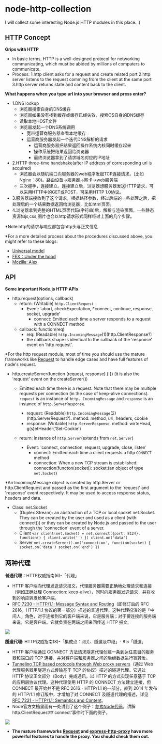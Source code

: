# node-http-collection
I will collect some interesting Node.js HTTP modules in this place. :)


## HTTP Concept
**Grips with HTTP**
- In basic terms, HTTP is a well-designed protocol for networking communicating, which must be abided by millions of computers to communicate. 
- Process: 1.http client asks for a request and create related port 2.http server listens to the request comming from the client at the same port 3.http server returns state and content back to the client.

**What happens when you type url into your browser and press enter?**
- 1.DNS lookup
	- 浏览器搜索自身的DNS缓存
	- 浏览器如果没有找到缓存或缓存已经失效，搜索OS自身的DNS缓存
	- 读取本地HOST文件
	- 浏览器发起一个DNS系统调用
		- 宽带运营商服务器查看本地缓存
		- 运营商服务器发起一个迭代DNS解析的请求
			- 运营商服务器把结果返回操作系统内核同时缓存起来
			- 操作系统把结果返回给浏览器
			- 最终浏览器拿到了请求域名对应的IP地址
- 2.HTTP three-time handshake(after IP address of corresponding url is acquired)
	- 浏览器会以随机端口向服务器的web程序发起TCP连接请求。(比如Nginx：80)。路由设备->服务器->网卡->web服务端
	- 三次握手，连接建立。连接建立后，浏览器想服务器发送HTTP请求，可以采用HTTP中的GET或POST，可采用HTTP 1.0协议。
- 3.服务器端接收到了这个请求，根据路径参数，经过后端的一些处理之后，把处理后的一个结果数据返回给浏览器，比如html页面。
- 4.浏览器拿到完整的HTML页面代码(字符串)后，解析与渲染页面。一些静态资源如js,css,图片也会以http请求形式同样经过上面的几个步骤。

*Note:http的请求与响应都包含http头与正文信息

*For a more detailed process about the procedures discussed above, you might refer to these blogs:
- [Universal model](https://my.oschina.net/xianggao/blog/667621)
- [FEX：Under the hood](http://fex.baidu.com/blog/2014/05/what-happen/)
- [Mozilla: Alex](https://github.com/alex/what-happens-when)

## API
**Some important Node.js HTTP APIs**

- http.request(options, callback)
	- return: (Writable) `http.ClientRequest`
		- Event: 'abort, checkExpectation, *connect, continue, response, socket, upgrade'
			- connect: Emitted each time a server responds to a request with a CONNECT method
	- callback: function(req)
		- req: (Readable) `http.IncomingMessage`(1)(http.ClientResponse?)
		- the callback shape is identical to the callback of the 'response' event on 'http.request'. 

*For the http request module, most of time you should use the mature frameworks like [Request](https://github.com/request/request) to handle edge cases and have full features of node's request.

- http.createServer(function (request, response) { })  (it is also the 'request' event on the createServer())
	- Emitted each time there is a request. Note that there may be multiple requests per connection (in the case of keep-alive connections). `request` is an instance of `http. IncomingMessage` and `response` is an instance of `http.ServerResponse`.
		- request: (Readable) `http.IncomingMessage`(2)(http.ServerRequest?). method: method, url, headers, cookie
		- response: (Writable) `http.ServerResponse`. method: wirteHead, g(s)etHeader('Set-Cookie')

	- return: instance of `http.Server`(extends from `net.Server`) 
		- Event: 'connect, connection, request, upgrade, close, listen'
			- connect: Emitted each time a client requests a http `CONNECT` method
			- connection: When a new TCP stream is established. connection(functon(socket)): socket:(an object of type `net.Socket`)


*An IncomingMessage object is created by http.Server or http.ClientRequest and passed as the first argument to the 'request' and 'response' event respectively. It may be used to access response status, headers and data.

- Class: net.Socket
	- (Duplex Stream): an abstraction of a TCP or local socket net.Socket.
They can be created by the user and used as a client (with connect()) or they can be created by Node.js and passed to the user through the 'connection' event of a server.
	- Client
	``
	var client(net.Socket) = net.connect({port: 8124}, function() {
		client.write('')
	})
	client.on('data')
	``
	- Server
	``
	net.createServer().on('connection', function(socket) {
		socket.on('data')
		socket.on('end')
	})
	``


## 两种代理
**普通代理**：HTTP权威指南(6)-「代理」

- HTTP 客户端向代理发送请求报文，代理服务器需要正确地处理请求和连接（例如正确处理 Connection: keep-alive），同时向服务器发送请求，并将收到的响应转发给客户端。
- [RFC 7230 - HTTP/1.1: Message Syntax and Routing](http://tools.ietf.org/html/rfc7230)（即修订后的 RFC 2616，HTTP/1.1 协议的第一部分）描述的普通代理。这种代理扮演的是「中间人」角色，对于连接到它的客户端来说，它是服务端；对于要连接的服务端来说，它是客户端。它就负责在两端之间来回传送 HTTP 报文。

![](https://st.imququ.com/i/webp/static/uploads/2015/11/web_proxy.png.webp)


**隧道代理**: HTTP权威指南(8)-「集成点：网关、隧道及中继」- 8.5「隧道」

- HTTP 客户端通过 CONNECT 方法请求隧道代理创建一条到达任意目的服务器和端口的 TCP 连接，并对客户端和服务器之间的后继数据进行盲转发。
- [Tunneling TCP based protocols through Web proxy servers](https://tools.ietf.org/html/draft-luotonen-web-proxy-tunneling-01)（通过 Web 代理服务器用隧道方式传输基于 TCP 的协议）描述的隧道代理。它通过 HTTP 协议正文部分（Body）完成通讯，以 HTTP 的方式实现任意基于 TCP 的应用层协议代理。这种代理使用 HTTP 的 CONNECT 方法建立连接，但 CONNECT 最开始并不是 RFC 2616 - HTTP/1.1 的一部分，直到 2014 年发布的 HTTP/1.1 修订版中，才增加了对 CONNECT 及隧道代理的描述，详见 [RFC 7231 - HTTP/1.1: Semantics and Content](https://tools.ietf.org/html/rfc7231#section-4.3.6)。
- Node官方文档里面有一处讲到了这个例子：[参考Node代码](https://nodejs.org/docs/latest-v5.x/api/http.html#http_event_connect)。讲解http.ClientRequest中'connect'事件时下面的例子。

![](https://st.imququ.com/i/webp/static/uploads/2015/11/web_tunnel.png.webp)


- **The mature frameworks [Request](https://github.com/request/request#proxies) and [express-http-proxy](https://github.com/villadora/express-http-proxy) have more powerful features to handle the proxy.  You should check them out.**


